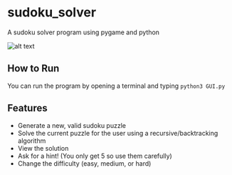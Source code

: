 # sudoku_solver
A sudoku solver program using pygame and python

![alt text](https://github.com/ShaneGaymon28/sudoku_solver/blob/main/images/sudoku_solver_screenshot.png![image](https://github.com/ShaneGaymon28/sudoku_solver/assets/42068514/8f308352-8284-4ec6-9f97-16d8b33bcf09)
 "Sudoku Solver")


## How to Run
You can run the program by opening a terminal and typing `python3 GUI.py` 

## Features
* Generate a new, valid sudoku puzzle
* Solve the current puzzle for the user using a recursive/backtracking algorithm
* View the solution
* Ask for a hint! (You only get 5 so use them carefully)
* Change the difficulty (easy, medium, or hard)


